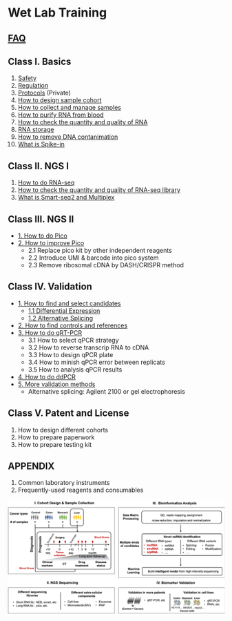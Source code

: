 # Wet Lab Training

## [FAQ](faq.md)

## Class I. Basics

1. [Safety]()  
2. [Regulation]()   
3. [Protocols](https://github.com/lulab/intranet/blob/master/wetlab_protocol/README.md) \(Private\)
4. [How to design sample cohort](class-1_basics/4.how-to-design-sample-cohort.md)
5. [How to collect and manage samples](class-1_basics/5.-how-to-collect-and-manage-samples.md)
6. [How to purify RNA from blood](class-1_basics/6.-how-to-purify-rna-from-blood.md)
7. [How to check the quantity and quality of RNA](class-1_basics/7.-how-to-check-the-quantity-and-quality-of-rna.md)
8. [RNA storage](class-1_basics/8.-rna-storage.md)
9. [How to remove DNA contanimation](class-1_basics/9.-how-to-remove-dna-contanimation.md)
10. [What is Spike-in](class-1_basics/10.-what-is-spike-in.md)

## Class II. NGS I

1. [How to do RNA-seq](class-2_ngs-i/how-to-do-rna-seq.md)
2. [How to check the quantity and quality of RNA-seq library](class-2_ngs-i/how-to-check-the-quantity-and-quality-of-rna-seq-library.md)
3. [What is Smart-seq2 and Multiplex](class-2_ngs-i/what-is-smart-seq2-and-multiplex.md)

## Class III. NGS II

* [1. How to do Pico](./)
* [2. How to improve Pico](./)
  * 2.1 Replace pico kit by other independent reagents
  * 2.2 Introduce UMI & barcode into pico system
  * 2.3 Remove ribosomal cDNA by DASH/CRISPR method

## Class IV. Validation

* [1. How to find and select candidates](./)
  * [1.1 Differential Expression](https://lulab2.gitbook.io/teaching/part-iii.-ngs-data-analyses/2.rna-seq/2.1.differential-expression)
  * [1.2 Alternative Splicing](https://lulab2.gitbook.io/teaching/part-iii.-ngs-data-analyses/2.rna-seq/2.2.alternative-splicing)
* [2. How to find controls and references](./)
* [3. How to do qRT-PCR](./)
  * 3.1 How to select qPCR strategy
  * 3.2 How to reverse transcrip RNA to cDNA
  * 3.3 How to design qPCR plate
  * 3.4 How to minish qPCR error between replicats
  * 3.5 How to analysis qPCR results
* [4. How to do ddPCR](./)
* [5. More validation methods](./)
  * Alternative splicing: Agilent 2100 or gel electrophoresis

## Class V. Patent and License

1. How to design different cohorts
2. How to prepare paperwork
3. How to prepare testing kit

## APPENDIX

1. Common laboratory instruments
2. Frequently-used reagents and consumables

![Framework](../../.gitbook/assets/framework.png)

